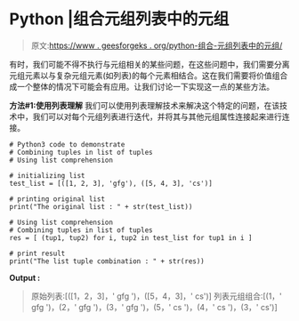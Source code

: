# Python |组合元组列表中的元组

> 原文:[https://www . geesforgeks . org/python-组合-元组列表中的元组/](https://www.geeksforgeeks.org/python-combining-tuples-in-list-of-tuples/)

有时，我们可能不得不执行与元组相关的某些问题，在这些问题中，我们需要分离元组元素以与复杂元组元素(如列表)的每个元素相结合。这在我们需要将价值组合成一个整体的情况下可能会有应用。让我们讨论一下实现这一点的某些方法。

**方法#1:使用列表理解**
我们可以使用列表理解技术来解决这个特定的问题，在该技术中，我们可以对每个元组列表进行迭代，并将其与其他元组属性连接起来进行连接。

```
# Python3 code to demonstrate
# Combining tuples in list of tuples
# Using list comprehension

# initializing list
test_list = [([1, 2, 3], 'gfg'), ([5, 4, 3], 'cs')]

# printing original list
print("The original list : " + str(test_list))

# Using list comprehension
# Combining tuples in list of tuples
res = [ (tup1, tup2) for i, tup2 in test_list for tup1 in i ]

# print result
print("The list tuple combination : " + str(res))
```

**Output :**

> 原始列表:[([1，2，3]，' gfg ')，([5，4，3]，' cs')]
> 列表元组组合:[(1，' gfg ')，(2，' gfg ')，(3，' gfg ')，(5，' cs ')，(4，' cs ')，(3，' cs')]